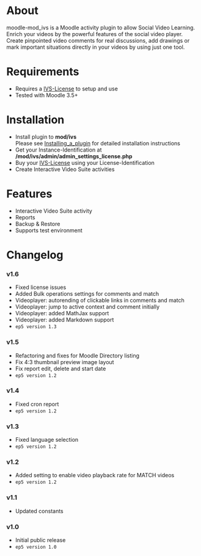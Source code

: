 # About 
moodle-mod_ivs is a Moodle activity plugin to allow Social Video Learning.
Enrich your videos by the powerful features of the social video player. Create pinpointed video comments for real discussions, add drawings or mark important situations directly in your videos by using just one tool.

# Requirements
* Requires a [IVS-License](https://interactive-video-suite.de/en/pricing) to setup and use
* Tested with Moodle 3.5+

# Installation
* Install plugin to **mod/ivs** <br/>
  Please see [Installing_a_plugin](https://docs.moodle.org/39/en/Installing_plugins#Installing_a_plugin) for detailed installation instructions
* Get your Instance-Identification at **/mod/ivs/admin/admin_settings_license.php**
* Buy your [IVS-License](https://interactive-video-suite.de/en/pricing) using your License-Identification
* Create Interactive Video Suite activities

# Features
* Interactive Video Suite activity
* Reports
* Backup & Restore
* Supports test environment

# Changelog

### v1.6
* Fixed license issues
* Added Bulk operations settings for comments and match
* Videoplayer: autorending of clickable links in comments and match
* Videoplayer: jump to active context and comment initially 
* Videoplayer: added MathJax support
* Videoplayer: added Markdown support
* ``ep5 version 1.3``

### v1.5
* Refactoring and fixes for Moodle Directory listing
* Fix 4:3 thumbnail preview image layout
* Fix report edit, delete and start date
* ``ep5 version 1.2``

### v1.4
* Fixed cron report
* ``ep5 version 1.2``

### v1.3
* Fixed language selection
* ``ep5 version 1.2``

### v1.2
* Added setting to enable video playback rate for MATCH videos
* ``ep5 version 1.2``

### v1.1
* Updated constants

### v1.0
* Initial public release
* ``ep5 version 1.0``
